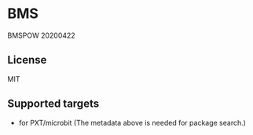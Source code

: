 ﻿# BMS

BMSPOW 20200422
## License

MIT

## Supported targets

* for PXT/microbit
(The metadata above is needed for package search.)
